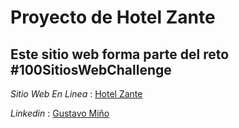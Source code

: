 # Proyecto de Hotel Zante

## Este sitio web forma parte del reto #100SitiosWebChallenge




*Sitio Web En Linea* : [Hotel Zante](https://guswebdev.github.io/001-hotel-zante/)

*Linkedin* : [Gustavo Miño](https://www.linkedin.com/in/gustavo-dev-web/)
